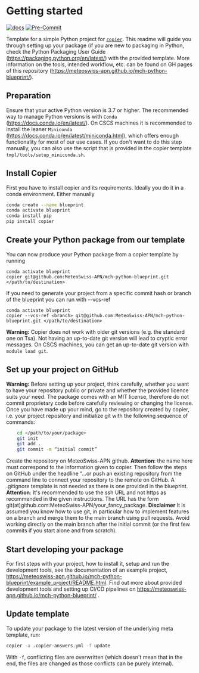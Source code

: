 # Getting started
[![docs](https://github.com/MeteoSwiss-APN/mch-python-blueprint/actions/workflows/blueprint-docs.yaml/badge.svg)](https://meteoswiss-apn.github.io/mch-python-blueprint/)
[![Pre-Commit](https://github.com/MeteoSwiss-APN/mch-python-blueprint/actions/workflows/blueprint-pre-commit.yml/badge.svg)](https://github.com/MeteoSwiss-APN/mch-python-blueprint/actions/workflows/blueprint-pre-commit.yml)


Template for a simple Python project for [`copier`](https://github.com/copier-org/copier). This readme will guide you through setting up your package (if you are new to packaging in Python, check the Python Packaging User Guide (https://packaging.python.org/en/latest/) with the provided template.
More information on the tools, intended workflow, etc. can be found on
GH pages of this repository (https://meteoswiss-apn.github.io/mch-python-blueprint/).

## Preparation
Ensure that your active Python version is 3.7 or higher.
The recommended way to manage Python versions is with `Conda` (https://docs.conda.io/en/latest/). On CSCS machines it is recommended to install the leaner `Miniconda` (https://docs.conda.io/en/latest/miniconda.html), which offers enough functionality for most of our use cases. If you don't want to do this step manually, you can also use the script that is provided in the copier template `tmpl/tools/setup_miniconda.sh`.

## Install Copier

First you have to install copier and its requirements. Ideally you do it in a conda environment. Either manually
```bash
conda create --name blueprint
conda activate blueprint
conda install pip
pip install copier
```

## Create your Python package from our template
You can now produce your Python package from a copier template by running
```
conda activate blueprint
copier git@github.com:MeteoSwiss-APN/mch-python-blueprint.git </path/to/destination>
```
If you need to generate your project from a specific commit hash or branch of the blueprint you can run with --vcs-ref

```
conda activate blueprint
copier --vcs-ref <branch> git@github.com:MeteoSwiss-APN/mch-python-blueprint.git </path/to/destination>
```

**Warning:**
Copier does not work with older git versions (e.g. the standard one on Tsa). Not having an up-to-date git version will lead to cryptic error messages. On CSCS machines, you can get an up-to-date git version with `module load git`.


## Set up your project on GitHub

**Warning:** Before setting up your project, think carefully, whether you want to have your repository public or private and whether the provided licence
suits your need. The package comes with an MIT license, therefore do not commit proprietary code before carefully reviewing or changing the license.
Once you have made up your mind, go to the repository created by copier, i.e. your project
repository and initialize git with the following sequence of commands:

```bash
    cd </path/to/your/package>
    git init
    git add .
    git commit -m “initial commit”
```
Create the repository on MeteoSwiss-APN github. **Attention**: the name here must correspond to the information given to copier. Then follow the steps on
GitHub under the headline “…or push an existing repository from the command line to connect your repository to the remote on GitHub. A .gitignore template
is not needed as there is one provided in the blueprint. **Attention**: It's recommended to use the ssh URL and not https as recommended in the given
instructions. The URL has the form git(at)github.com:MeteoSwiss-APN/your_fancy_package.
**Disclaimer** It is assumed you know how to use git, in particular how to implement features on a branch and merge them to the main branch using pull requests.
Avoid working directly on the main branch after the initial commit (or the first few commits if you start alone and from scratch).

## Start developing your package

For first steps with your project, how to install it, setup and run the development tools, see the documentation of an example project, https://meteoswiss-apn.github.io/mch-python-blueprint/example_project/README.html.
Find
out more about provided development tools and setting up CI/CD pipelines on https://meteoswiss-apn.github.io/mch-python-blueprint/ .

## Update template

To update your package to the latest version of the underlying meta template, run:

```bash
copier -a .copier-answers.yml -f update
```

With `-f`, conflicting files are overwritten (which doesn't mean that in the end, the files are changed as those conflicts can be purely internal).
